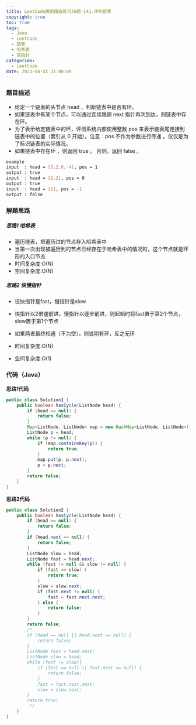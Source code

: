 ```yaml
---
title: LeetCode腾讯精选练习50题-141.环形链表
copyright: true
toc: true
tags:
  - Java
  - LeetCode
  - 链表
  - 哈希表
  - 双指针
categories:
  - LeetCode
date: 2022-04-XX 21:00:00
---
```


### 题目描述

 * 给定一个链表的头节点 head ，判断链表中是否有环。
 * 如果链表中有某个节点，可以通过连续跟踪 next 指针再次到达，则链表中存在环。 
 * 为了表示给定链表中的环，评测系统内部使用整数 pos 来表示链表尾连接到链表中的位置（索引从 0 开始）。注意：pos 不作为参数进行传递 。仅仅是为了标识链表的实际情况。
 * 如果链表中存在环 ，则返回 true 。 否则，返回 false 。

```bash
example
input  : head = [3,2,0,-4], pos = 1
output : true
input  : head = [1,2], pos = 0
output : true
input  : head = [1], pos = -1
output : false
```

<!--more-->

### 解题思路

##### 思路1 哈希表
+ 遍历链表，把遍历过的节点存入哈希表中
+ 当第一次出现被遍历到的节点已经存在于哈希表中的情况时，这个节点就是环形的入口节点
+ 时间复杂度:O(N)
+ 空间复杂度:O(N)

##### 思路2 快慢指针
+ 设快指针是fast，慢指针是slow
+ 快指针以2倍速前进，慢指针以逐步前进，则起始时将fast置于第2个节点，slow置于第1个节点
+ 如果两者最终相遇（不为空），则说明有环，反之无环

+ 时间复杂度:O(N)
+ 空间复杂度:O(1)

### 代码（Java）
**思路1代码**
```java
public class Solution1 {
    public boolean hasCycle(ListNode head) {
        if (head == null) {
            return false;
        }
        Map<ListNode, ListNode> map = new HashMap<ListNode, ListNode>();
        ListNode p = head;
        while (p != null) {
            if (map.containsKey(p)) {
                return true;
            }
            map.put(p, p.next);
            p = p.next;
        }
        return false;
    }
}
```
**思路2代码**
```java
public class Solution2 {
    public boolean hasCycle(ListNode head) {
        if (head == null) {
            return false;
        }
        if (head.next == null) {
            return false;
        }
        ListNode slow = head;
        ListNode fast = head.next;
        while (fast != null && slow != null) {
            if (fast == slow) {
                return true;
            }
            slow = slow.next;
            if (fast.next != null) {
                fast = fast.next.next;
            } else {
                return false;
            }
        }
        return false;
        /*
        if (head == null || head.next == null) {
            return false;
        }
        ListNode fast = head.next;
        ListNode slow = head;
        while (fast != slow){
            if (fast == null || fast.next == null) {
                return false;
            }
            fast = fast.next.next;
            slow = slow.next;
        }
        return true;
         */
    }
}
```